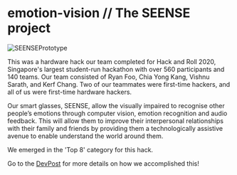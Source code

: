 # emotion-vision // The SEENSE project

![SEENSEPrototype](https://res.cloudinary.com/devpost/image/fetch/s--89Ejx5Ll--/c_limit,f_auto,fl_lossy,q_auto:eco,w_900/https://i1.wp.com/ryanfoo.com/wp-content/uploads/2020/01/SEENSE_Prototype_1.jpg%3Fresize%3D1024%252C484%26ssl%3D1)

This was a hardware hack our team completed for Hack and Roll 2020, Singapore's largest student-run hackathon with over 560 participants and 140 teams. Our team consisted of Ryan Foo, Chia Yong Kang, Vishnu Sarath, and Kerf Chang. Two of our teammates were first-time hackers, and all of us were first-time hardware hackers.

Our smart glasses, SEENSE, allow the visually impaired to recognise other people’s emotions through computer vision, emotion recognition and audio feedback. This will allow them to improve their interpersonal relationships with their family and friends by providing them a technologically assistive avenue to enable understand the world around them.

We emerged in the 'Top 8' category for this hack.

Go to the [DevPost](https://devpost.com/software/seense) for more details on how we accomplished this!